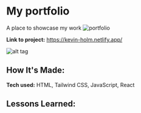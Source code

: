 # My portfolio
A place to showcase my work 
![portfolio](https://github.com/kev-er/my_portfolio/assets/81853888/301d5476-de05-4c9d-b62e-e186859040dd)

**Link to project:** https://kevin-holm.netlify.app/

![alt tag](http://placecorgi.com/1200/650)

## How It's Made:

**Tech used:** HTML, Tailwind CSS, JavaScript, React



## Lessons Learned:


